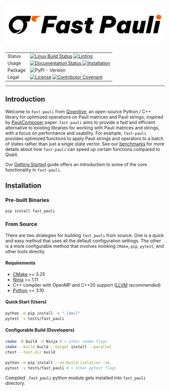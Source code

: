 <h1 align="center">
<img src="https://raw.githubusercontent.com/qognitive/fast-pauli/refs/heads/main/docs/logo/FP-banner.svg">
</h1>

<table>
  <tr>
    <td>Status</td>
    <td><a href="https://github.com/qognitive/fast-pauli/actions/workflows/all_push.yml"><img src="https://github.com/qognitive/fast-pauli/actions/workflows/all_push.yml/badge.svg" alt="Linux Build Status"></a>
    <a href="https://github.com/qognitive/fast-pauli/actions/workflows/pre-commit.yml"><img src="https://github.com/qognitive/fast-pauli/actions/workflows/pre-commit.yml/badge.svg" alt="Linting"></a>
    </td>
  </tr>
  <tr>
    <td>Usage</td>
    <td>
      <a href='https://qognitive-fast-pauli.readthedocs-hosted.com/en/latest/?badge=latest'>
    <img src='https://readthedocs.com/projects/qognitive-fast-pauli/badge/?version=latest' alt='Documentation Status' />
</a>
    <a href="https://github.com/qognitive/fast-pauli/tree/develop?tab=readme-ov-file#installation"><img src="https://img.shields.io/badge/Docs-Installation-blue" alt="Installation"></a>
     </td>
  </tr>
  <tr>
    <td>Package</td>
    <td>
    <img alt="PyPI - Version" src="https://img.shields.io/pypi/v/fast_pauli?color=4c1">
    </td>
  </tr>
  <tr>
    <td>Legal</td>
    <td>
    <a href="https://opensource.org/licenses/BSD-2-Clause"><img src="https://img.shields.io/badge/License-BSD_2--Clause-orange.svg" alt="License"></a>
    <a href="https://github.com/qognitive/fast-pauli/blob/develop/CODE_OF_CONDUCT.md"><img src="https://img.shields.io/badge/Contributor%20Covenant-2.1-4baaaa.svg" alt="Contributor Covenant"></a>
    </td>
  </tr>
</table>



---
## Introduction

Welcome to `fast-pauli` from [Qognitive](https://www.qognitive.io/), an open-source Python / C++ library for optimized operations on Pauli matrices and Pauli strings,
inspired by [PauliComposer](https://arxiv.org/abs/2301.00560) paper.
`fast-pauli` aims to provide a fast and efficient alternative to existing libraries for working with Pauli matrices and strings,
with a focus on performance and usability.
For example, `fast-pauli` provides optimized functions to apply Pauli strings and operators to a batch of states rather than just a single state vector.
See our [benchmarks](https://qognitive-fast-pauli.readthedocs-hosted.com/en/latest/benchmarks.html) for more details about how `fast-pauli` can speed up certain functions compared to Qiskit.

Our [Getting Started](https://qognitive-fast-pauli.readthedocs-hosted.com/en/latest/getting_started.html) guide offers an introduction to some of the core functionality in `fast-pauli`.

## Installation

### Pre-built Binaries
```bash
pip install fast_pauli
```

### From Source

There are two strategies for building `fast_pauli` from source. One is a quick and easy method that uses all the default configuration settings. The other is a more configurable method that involves invoking `CMake`, `pip`, `pytest`, and other tools directly.

#### Requirements

- [CMake](https://pypi.org/project/cmake/) >= 3.25
- [Ninja](https://pypi.org/project/ninja/) >= 1.11
- C++ compiler with OpenMP and C++20 support ([LLVM](https://apt.llvm.org/) recommended)
- [Python](https://www.python.org/downloads/) >= 3.10

#### Quick Start (Users)
```bash
python -m pip install -e ".[dev]"
pytest -v tests/fast_pauli
```

#### Configurable Build (Developers)
```bash
cmake -B build -G Ninja # + other cmake flags
cmake --build build --target install --parallel
ctest --test-dir build

python -m pip install --no-build-isolation -ve.
pytest -v tests/fast_pauli # + other pytest flags
```
Compiled `_fast_pauli` python module gets installed into `fast_pauli` directory.

